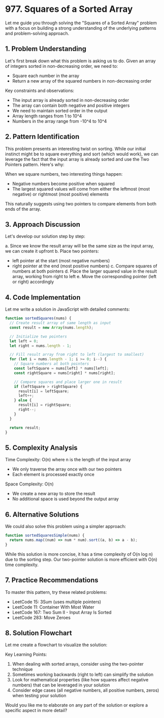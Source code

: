 # **977. Squares of a Sorted Array**

Let me guide you through solving the "Squares of a Sorted Array" problem with a focus on building a strong understanding of the underlying patterns and problem-solving approach.

## **1. Problem Understanding**

Let's first break down what this problem is asking us to do. Given an array of integers sorted in non-decreasing order, we need to:

- Square each number in the array
- Return a new array of the squared numbers in non-decreasing order

Key constraints and observations:

- The input array is already sorted in non-decreasing order
- The array can contain both negative and positive integers
- We need to maintain sorted order in the output
- Array length ranges from 1 to 10^4
- Numbers in the array range from -10^4 to 10^4

## **2. Pattern Identification**

This problem presents an interesting twist on sorting. While our initial instinct might be to square everything and sort (which would work), we can leverage the fact that the input array is already sorted and use the Two Pointers pattern. Here's why:

When we square numbers, two interesting things happen:

- Negative numbers become positive when squared
- The largest squared values will come from either the leftmost (most negative) or rightmost (most positive) elements

This naturally suggests using two pointers to compare elements from both ends of the array.

## **3. Approach Discussion**

Let's develop our solution step by step:

a. Since we know the result array will be the same size as the input array, we can create it upfront
b. Place two pointers:

- left pointer at the start (most negative numbers)
- right pointer at the end (most positive numbers)
  c. Compare squares of numbers at both pointers
  d. Place the larger squared value in the result array, working from right to left
  e. Move the corresponding pointer (left or right) accordingly

## **4. Code Implementation**

Let me write a solution in JavaScript with detailed comments:

```javascript
function sortedSquares(nums) {
  // Create result array of same length as input
  const result = new Array(nums.length);

  // Initialize two pointers
  let left = 0;
  let right = nums.length - 1;

  // Fill result array from right to left (largest to smallest)
  for (let i = nums.length - 1; i >= 0; i--) {
    // Square numbers at both pointers
    const leftSquare = nums[left] * nums[left];
    const rightSquare = nums[right] * nums[right];

    // Compare squares and place larger one in result
    if (leftSquare > rightSquare) {
      result[i] = leftSquare;
      left++;
    } else {
      result[i] = rightSquare;
      right--;
    }
  }

  return result;
}
```

## **5. Complexity Analysis**

Time Complexity: O(n) where n is the length of the input array

- We only traverse the array once with our two pointers
- Each element is processed exactly once

Space Complexity: O(n)

- We create a new array to store the result
- No additional space is used beyond the output array

## **6. Alternative Solutions**

We could also solve this problem using a simpler approach:

```javascript
function sortedSquaresSimple(nums) {
  return nums.map((num) => num * num).sort((a, b) => a - b);
}
```

While this solution is more concise, it has a time complexity of O(n log n) due to the sorting step. Our two-pointer solution is more efficient with O(n) time complexity.

## **7. Practice Recommendations**

To master this pattern, try these related problems:

- LeetCode 15: 3Sum (uses multiple pointers)
- LeetCode 11: Container With Most Water
- LeetCode 167: Two Sum II - Input Array Is Sorted
- LeetCode 283: Move Zeroes

## **8. Solution Flowchart**

Let me create a flowchart to visualize the solution:

Key Learning Points:

1. When dealing with sorted arrays, consider using the two-pointer technique
2. Sometimes working backwards (right to left) can simplify the solution
3. Look for mathematical properties (like how squares affect negative numbers) that can be leveraged in your solution
4. Consider edge cases (all negative numbers, all positive numbers, zeros) when testing your solution

Would you like me to elaborate on any part of the solution or explore a specific aspect in more detail?
